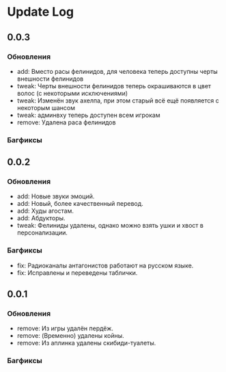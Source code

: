 # Update Log

## 0.0.3

### Обновления

- add: Вместо расы фелинидов, для человека теперь доступны черты внешности фелинидов
- tweak: Черты внешности фелинидов теперь окрашиваются в цвет волос (с некоторыми исключениями)
- tweak: Изменён звук ахелпа, при этом старый всё ещё появляется с некоторым шансом
- tweak: админвху теперь доступен всем игрокам
- remove: Удалена раса фелинидов

### Багфиксы

## 0.0.2

### Обновления

- add: Новые звуки эмоций.
- add: Новый, более качественный перевод.
- add: Худы агостам.
- add: Абдукторы.
- tweak: Фелиниды удалены, однако можно взять ушки и хвост в персонализации.

### Багфиксы

- fix: Радиоканалы антагонистов работают на русском языке.
- fix: Исправлены и переведены таблички.

## 0.0.1

### Обновления

- remove: Из игры удалён пердёж.
- remove: (Временно) удалены койны.
- remove: Из аплинка удалены скибиди-туалеты.

### Багфиксы

